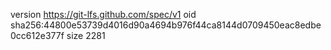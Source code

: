 version https://git-lfs.github.com/spec/v1
oid sha256:44800e53739d4016d90a4694b976f44ca8144d0709450eac8edbe0cc612e377f
size 2281
